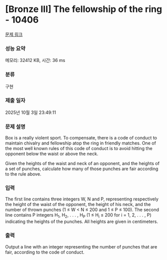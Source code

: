 # [Bronze III] The fellowship of the ring - 10406 

[문제 링크](https://www.acmicpc.net/problem/10406) 

### 성능 요약

메모리: 32412 KB, 시간: 36 ms

### 분류

구현

### 제출 일자

2025년 10월 3일 23:49:11

### 문제 설명

<p>Box is a really violent sport. To compensate, there is a code of conduct to maintain chivalry and fellowship atop the ring in friendly matches. One of the most well known rules of this code of conduct is to avoid hitting the opponent below the waist or above the neck.</p>

<p>Given the heights of the waist and neck of an opponent, and the heights of a set of punches, calculate how many of those punches are fair according to the rule above.</p>

### 입력 

 <p>The first line contains three integers W, N and P, representing respectively the height of the waist of the opponent, the height of his neck, and the number of thrown punches (1 ≤ W < N ≤ 200 and 1 ≤ P ≤ 100). The second line contains P integers H<sub>1</sub>, H<sub>2</sub>, . . . , H<sub>P</sub> (1 ≤ H<sub>i</sub> ≤ 200 for i = 1, 2, . . . , P) indicating the heights of the punches. All heights are given in centimeters.</p>

### 출력 

 <p>Output a line with an integer representing the number of punches that are fair, according to the code of conduct.</p>

